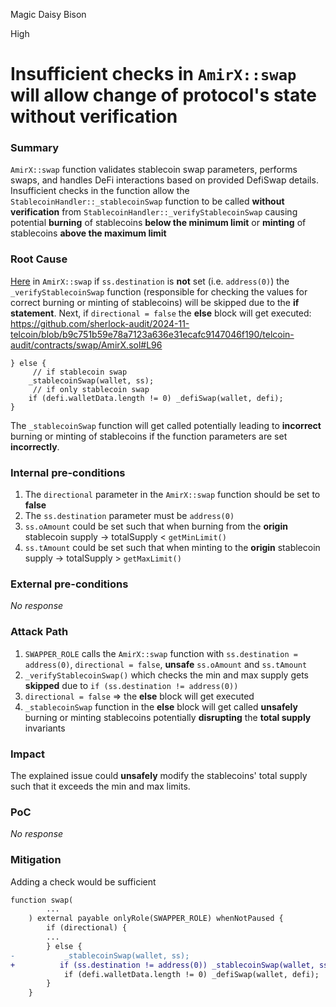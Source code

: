 Magic Daisy Bison

High

# Insufficient checks in `AmirX::swap` will allow change of protocol's state without verification

### Summary

`AmirX::swap` function validates stablecoin swap parameters, performs swaps, and handles DeFi interactions based on provided DefiSwap details. Insufficient checks in the function allow the `StablecoinHandler::_stablecoinSwap` function to be called **without verification** from `StablecoinHandler::_verifyStablecoinSwap` causing potential **burning** of stablecoins **below the minimum limit** or **minting** of stablecoins **above the maximum limit**

### Root Cause

[Here](https://github.com/sherlock-audit/2024-11-telcoin/blob/b9c751b59e78a7123a636e31ecafc9147046f190/telcoin-audit/contracts/swap/AmirX.sol#L80) in `AmirX::swap` if `ss.destination` is **not** set (i.e. `address(0)`) the `_verifyStablecoinSwap` function (responsible for checking the values for correct burning or minting of stablecoins) will be skipped due to the **if statement**. Next,  if `directional = false` the **else** block will get executed:
https://github.com/sherlock-audit/2024-11-telcoin/blob/b9c751b59e78a7123a636e31ecafc9147046f190/telcoin-audit/contracts/swap/AmirX.sol#L96
```solidity
} else {
     // if stablecoin swap
    _stablecoinSwap(wallet, ss);
     // if only stablecoin swap
    if (defi.walletData.length != 0) _defiSwap(wallet, defi);
}
```
The `_stablecoinSwap` function will get called potentially leading to **incorrect** burning or minting of stablecoins if the function parameters are set **incorrectly**.

### Internal pre-conditions

1. The `directional` parameter in the `AmirX::swap` function should be set to **false**
2. The `ss.destination` parameter must be `address(0)`
3. `ss.oAmount` could be set such that when burning from the **origin** stablecoin supply -> totalSupply < `getMinLimit()`
4. `ss.tAmount` could be set such that when minting to the **origin** stablecoin supply -> totalSupply > `getMaxLimit()`

### External pre-conditions

_No response_

### Attack Path

1. `SWAPPER_ROLE` calls the `AmirX::swap` function with `ss.destination = address(0)`, `directional = false`, **unsafe** `ss.oAmount` and `ss.tAmount`
2. `_verifyStablecoinSwap()` which checks the min and max supply gets **skipped** due to `if (ss.destination != address(0))`
3. `directional = false` => the **else** block will get executed
4. `_stablecoinSwap` function in the **else** block will get called **unsafely** burning or minting stablecoins potentially **disrupting** the **total supply** invariants

### Impact

The explained issue could **unsafely** modify the stablecoins' total supply such that it exceeds the min and max limits.

### PoC

_No response_

### Mitigation

Adding a check would be sufficient
```diff
function swap(
        ...
    ) external payable onlyRole(SWAPPER_ROLE) whenNotPaused {
        if (directional) {
        ...
        } else {
-           _stablecoinSwap(wallet, ss);
+          if (ss.destination != address(0)) _stablecoinSwap(wallet, ss);
            if (defi.walletData.length != 0) _defiSwap(wallet, defi);
        }
    }
```